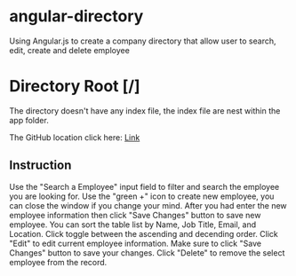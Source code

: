 # angular-directory

Using Angular.js to create a company directory that allow user to search, edit, create and delete employee

# Directory Root [/]

The directory doesn't have any index file, the index file are nest within the app folder.

The GitHub location click here: [Link](https://github.com/JoshHWang/angular-directory)

## Instruction

Use the "Search a Employee" input field to filter and search the employee you are looking for.
Use the "green +" icon to create new employee, you can close the window if you change your mind.  After you had enter the new employee information then click "Save Changes" button to save new employee.
You can sort the table list by Name, Job Title, Email, and Location.  Click toggle between the ascending and decending order.
Click "Edit" to edit current employee information.  Make sure to click "Save Changes" button to save your changes.
Click "Delete" to remove the select employee from the record.


